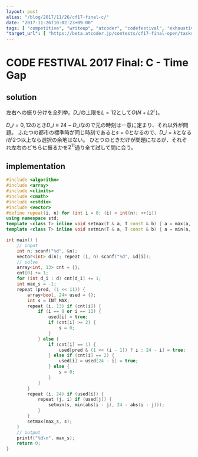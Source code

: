 ```yaml
---
layout: post
alias: "/blog/2017/11/26/cf17-final-c/"
date: "2017-11-26T10:02:23+09:00"
tags: [ "competitive", "writeup", "atcoder", "codefestival", "exhaustive-search" ]
"target_url": [ "https://beta.atcoder.jp/contests/cf17-final-open/tasks/cf17_final_c" ]
---
```


# CODE FESTIVAL 2017 Final: C - Time Gap

## solution

左右への振り分けを全列挙。$D\_i$の上限を$L = 12$として$O(N + L2^L)$。

$D\_i = 0, 12$のとき$D\_i \equiv 24 - D\_i$なので元の時刻は一意に定まり、それ以外が問題。
ふたつの都市の標準時が同じ時刻であると$s = 0$となるので、$D\_i = k$となる$i$が$2$つ以上なら選択の余地はない。
ひとつのときだけが問題になるが、それぞれ左右のどちらに振るかを$2^{11}$通り全て試して間に合う。

## implementation

``` c++
#include <algorithm>
#include <array>
#include <climits>
#include <cmath>
#include <cstdio>
#include <vector>
#define repeat(i, n) for (int i = 0; (i) < int(n); ++(i))
using namespace std;
template <class T> inline void setmax(T & a, T const & b) { a = max(a, b); }
template <class T> inline void setmin(T & a, T const & b) { a = min(a, b); }

int main() {
    // input
    int n; scanf("%d", &n);
    vector<int> d(n); repeat (i, n) scanf("%d", &d[i]);
    // solve
    array<int, 13> cnt = {};
    cnt[0] += 1;
    for (int d_i : d) cnt[d_i] += 1;
    int max_s = -1;
    repeat (pred, (1 << 11)) {
        array<bool, 24> used = {};
        int s = INT_MAX;
        repeat (i, 13) if (cnt[i]) {
            if (i == 0 or i == 12) {
                used[i] = true;
                if (cnt[i] >= 2) {
                    s = 0;
                }
            } else {
                if (cnt[i] == 1) {
                    used[pred & (1 << (i - 1)) ? i : 24 - i] = true;
                } else if (cnt[i] == 2) {
                    used[i] = used[24 - i] = true;
                } else {
                    s = 0;
                }
            }
        }
        repeat (i, 24) if (used[i]) {
            repeat (j, i) if (used[j]) {
                setmin(s, min(abs(i - j), 24 - abs(i - j)));
            }
        }
        setmax(max_s, s);
    }
    // output
    printf("%d\n", max_s);
    return 0;
}
```
